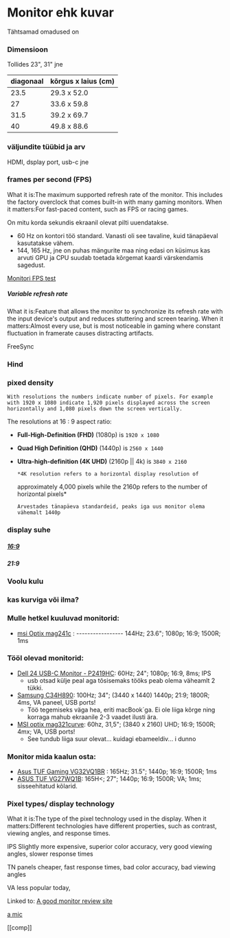 # Monitor ehk kuvar

Tähtsamad omadused on

### Dimensioon

Tollides 23", 31" jne

| diagonaal | kõrgus x laius (cm) |
| --------- | ------------------- |
| 23.5      | 29.3 x 52.0         |
| 27        | 33.6 x 59.8         |
| 31.5      | 39.2 x 69.7         |
| 40        | 49.8 x 88.6         |

### väljundite tüübid ja arv

HDMI, dsplay port, usb-c jne

### frames per second (FPS)
What it is:The maximum supported refresh rate of the monitor. This includes the factory overclock that comes built-in with many gaming monitors.
When it matters:For fast-paced content, such as FPS or racing games.


On mitu korda sekundis ekraanil olevat pilti uuendatakse.

-   60 Hz on kontori töö standard. Vanasti oli see tavaline, kuid tänapäeval kasutatakse vähem.
-   144, 165 Hz, jne on puhas mängurite maa ning edasi on küsimus kas arvuti GPU ja CPU suudab toetada kõrgemat kaardi värskendamis sagedust.

[Monitori FPS test](https://devicetests.com/refresh-rate-test)

##### Variable refresh rate
What it is:Feature that allows the monitor to synchronize its refresh rate with the input device's output and reduces stuttering and screen tearing.
When it matters:Almost every use, but is most noticeable in gaming where constant fluctuation in framerate causes distracting artifacts.

FreeSync
### Hind

### pixed density

    With resolutions the numbers indicate number of pixels. For example with 1920 x 1080 indicate 1,920 pixels displayed across the screen horizontally and 1,080 pixels down the screen vertically.

The resolutions at 16 : 9 aspect ratio:

-   **Full-High-Definition (FHD)** (1080p) is `1920 x 1080`

-   **Quad High Definition (QHD)** (1440p) is `2560 x 1440`

-   **Ultra-high-definition (4K UHD)** (2160p || 4k) is `3840 x 2160`

        *4K resolution refers to a horizontal display resolution of

    approximately 4,000 pixels while the 2160p refers to the number of horizontal pixels\*

        Arvestades tänapäeva standardeid, peaks iga uus monitor olema vähemalt 1440p

### display suhe

##### [16:9](https://en.wikipedia.org/wiki/16:9_aspect_ratio)

##### 21:9

### Voolu kulu

### kas kurviga või ilma?

### Mulle hetkel kuuluvad monitorid:

-   [msi Optix mag241c](https://www.msi.com/Monitor/Optix-MAG241C) : ----------------- 144Hz; 23.6"; 1080p; 16:9; 1500R; 1ms

### Tööl olevad monitorid:

-   [Dell 24 USB-C Monitor - P2419HC](https://www.dell.com/en-us/work/shop/dell-24-usb-c-monitor-p2419hc/apd/210-aqco/monitors-monitor-accessories): 60Hz; 24"; 1080p; 16:9, 8ms; IPS
    -   usb otsad külje peal aga tõsisemaks tööks peab olema väheamlt 2 tükki.
-   [Samsung C34H890](https://displaysolutions.samsung.com/monitor/detail/1131/C34H890): 100Hz; 34"; (3440 x 1440) 1440p; 21:9; 1800R; 4ms, VA paneel, USB ports!
    -   Töö tegemiseks väga hea, eriti macBook´ga. Ei ole liiga kõrge ning korraga mahub ekraanile 2-3 vaadet ilusti ära.
-   [MSI optix mag321curve](https://www.msi.com/Monitor/Optix-MAG321CURV/Specification): 60hz, 31,5"; (3840 x 2160) UHD; 16:9; 1500R; 4mx; VA, USB ports!
    -   See tundub liiga suur olevat... kuidagi ebameeldiv... i dunno

### Monitor mida kaalun osta:

-   [Asus TUF Gaming VG32VQ1BR](https://www.asus.com/Displays-Desktops/Monitors/TUF-Gaming/TUF-Gaming-VG32VQ1BR/) : 165Hz; 31.5"; 1440p; 16:9; 1500R; 1ms
-   [ASUS TUF VG27WQ1B](https://arvutitark.ee/est/tootekataloog/Arvutid-ja-lisad-Monitorid-kuni-28-diagonaal/ASUS-TUF-VG27W1B-27-VA-2K-HD-165Hz-1ms-Freesync-HDR10-Vesa-Kolarid-535299): 165H<; 27"; 1440p; 16:9; 1500R; VA; 1ms; sisseehitatud kõlarid.

### Pixel types/ display technology
What it is:The type of the pixel technology used in the display.
When it matters:Different technologies have different properties, such as contrast, viewing angles, and response times.

IPS
Slightly more expensive, superior color accuracy, very good viewing angles, slower response times

TN panels
cheaper, fast response times, bad color accuracy, bad viewing angles

VA
less popular today,

Linked to:
[A good monitor review site](https://www.rtings.com)



[a mic](https://arvutitark.ee/est/tootekataloog/Arvutid-ja-lisad-Heliseadmed-Mikrofonid/Hama-Microphone-IC-USB-Stream-460111)


[[comp]]

